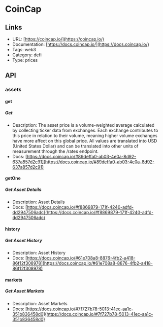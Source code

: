 # CoinCap

## Links

* URL: [https://coincap.io/](https://coincap.io/)
* Documentation: [https://docs.coincap.io/](https://docs.coincap.io/)
* Tags: web3
* Category: defi
* Type: prices

## API

### assets

#### get

##### Get

* Description: The asset price is a volume-weighted average calculated by collecting ticker data from exchanges. Each exchange contributes to this price in relation to their volume, meaning higher volume exchanges have more affect on this global price. All values are translated into USD (United States Dollar) and can be translated into other units of measurement through the /rates endpoint.
* Docs: [https://docs.coincap.io/#89deffa0-ab03-4e0a-8d92-637a857d2c91](https://docs.coincap.io/#89deffa0-ab03-4e0a-8d92-637a857d2c91)

#### getOne

##### Get Asset Details

* Description: Asset Details
* Docs: [https://docs.coincap.io/#f8869879-171f-4240-adfd-dd2947506adc](https://docs.coincap.io/#f8869879-171f-4240-adfd-dd2947506adc)

#### history

##### Get Asset History

* Description: Asset History
* Docs: [https://docs.coincap.io/#61e708a8-8876-4fb2-a418-86f12f308978](https://docs.coincap.io/#61e708a8-8876-4fb2-a418-86f12f308978)

#### markets

##### Get Asset Markets

* Description: Asset Markets
* Docs: [https://docs.coincap.io/#7f727b78-5013-41ec-aa1c-351b836458d0](https://docs.coincap.io/#7f727b78-5013-41ec-aa1c-351b836458d0)
